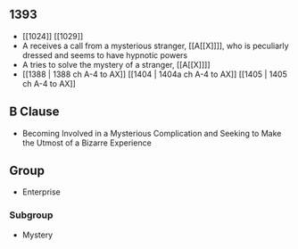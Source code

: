 ## 1393
- [[1024]] [[1029]] 
- A receives a call from a mysterious stranger, [[A[[X]]]], who is peculiarly dressed and seems to have hypnotic powers
- A tries to solve the mystery of a stranger, [[A[[X]]]]
- [[1388 | 1388 ch A-4 to AX]] [[1404 | 1404a ch A-4 to AX]] [[1405 | 1405 ch A-4 to AX]] 

## B Clause
- Becoming Involved in a Mysterious Complication and Seeking to Make the Utmost of a Bizarre Experience

## Group
- Enterprise

### Subgroup
- Mystery

